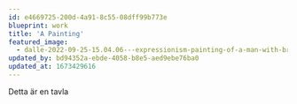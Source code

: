 ```yaml
---
id: e4669725-200d-4a91-8c55-08dff99b773e
blueprint: work
title: 'A Painting'
featured_image:
  - dalle-2022-09-25-15.04.06---expressionism-painting-of-a-man-with-brown-beard-and-large-glasses-and-a-grey-fluffy-cat-.png
updated_by: bd94352a-ebde-4058-b8e5-aed9ebe76ba0
updated_at: 1673429616
---
```

Detta är en tavla